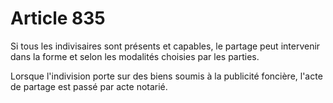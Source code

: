 # Article 835

Si tous les indivisaires sont présents et capables, le partage peut intervenir dans la forme et selon les modalités choisies par les parties.

Lorsque l'indivision porte sur des biens soumis à la publicité foncière, l'acte de partage est passé par acte notarié.
